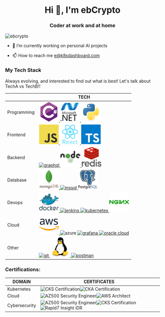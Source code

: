 <h1 align="center">Hi 👋, I'm ebCrypto</h1>
<h3 align="center">Coder at work and at home</h3>

<img src="https://komarev.com/ghpvc/?username=ebcrypto&label=Profile%20views&color=0e75b6&style=flat" alt="ebcrypto" /> 

- 🔭 I’m currently working on personal AI projects

- 📫 How to reach me e@k8sdashboard.com

 


### My Tech Stack
Always evolving, and interested to find out what is best! Let's talk about TechA vs TechB!!

| |TECH|
|---|---|
|Programming|<a href="https://www.w3schools.com/cs/" target="_blank" rel="noreferrer"> <img src="https://raw.githubusercontent.com/devicons/devicon/master/icons/csharp/csharp-original.svg" alt="csharp" width="65"  height="65" /> </a> <a href="https://dotnet.microsoft.com/" target="_blank" rel="noreferrer"> <img src="https://raw.githubusercontent.com/devicons/devicon/master/icons/dot-net/dot-net-original-wordmark.svg" alt="dotnet" width="65"  height="65" /> </a><a href="https://www.python.org" target="_blank" rel="noreferrer"> <img src="https://raw.githubusercontent.com/devicons/devicon/master/icons/python/python-original.svg" alt="python" width="65"  height="65" /> </a> |
|Frontend|<a href="https://developer.mozilla.org/en-US/docs/Web/JavaScript" target="_blank" rel="noreferrer"> <img src="https://raw.githubusercontent.com/devicons/devicon/master/icons/javascript/javascript-original.svg" alt="javascript" width="65"  height="65" /> </a> <a href="https://reactjs.org/" target="_blank" rel="noreferrer"> <img src="https://raw.githubusercontent.com/devicons/devicon/master/icons/react/react-original-wordmark.svg" alt="react" width="65"  height="65" /> </a><a href="https://www.typescriptlang.org/" target="_blank" rel="noreferrer"> <img src="https://raw.githubusercontent.com/devicons/devicon/master/icons/typescript/typescript-original.svg" alt="typescript" width="65"  height="65" /> </a>|
|Backend| <a href="https://graphql.org" target="_blank" rel="noreferrer"> <img src="https://www.vectorlogo.zone/logos/graphql/graphql-icon.svg" alt="graphql" width="65"  height="65" /> </a>  <a href="https://nodejs.org" target="_blank" rel="noreferrer"> <img src="https://raw.githubusercontent.com/devicons/devicon/master/icons/nodejs/nodejs-original-wordmark.svg" alt="nodejs" width="65"  height="65" /><a href="https://redis.io" target="_blank" rel="noreferrer"> <img src="https://raw.githubusercontent.com/devicons/devicon/master/icons/redis/redis-original-wordmark.svg" alt="redis" width="65"  height="65" /> </a> </a>|
|Database|<a href="https://www.mongodb.com/" target="_blank" rel="noreferrer"> <img src="https://raw.githubusercontent.com/devicons/devicon/master/icons/mongodb/mongodb-original-wordmark.svg" alt="mongodb" width="65"  height="65" /> </a> <a href="https://www.microsoft.com/en-us/sql-server" target="_blank" rel="noreferrer"> <img src="https://www.svgrepo.com/show/303229/microsoft-sql-server-logo.svg" alt="mssql" width="65"  height="65" /> </a>  <a href="https://www.postgresql.org" target="_blank" rel="noreferrer"> <img src="https://raw.githubusercontent.com/devicons/devicon/master/icons/postgresql/postgresql-original-wordmark.svg" alt="postgresql" width="65"  height="65" /> </a>  |
|Devops|<a href="https://www.docker.com/" target="_blank" rel="noreferrer"> <img src="https://raw.githubusercontent.com/devicons/devicon/master/icons/docker/docker-original-wordmark.svg" alt="docker" width="65"  height="65" /> </a><a href="https://www.jenkins.io" target="_blank" rel="noreferrer"> <img src="https://www.vectorlogo.zone/logos/jenkins/jenkins-icon.svg" alt="jenkins" width="65"  height="65" /> </a>  <a href="https://kubernetes.io" target="_blank" rel="noreferrer"> <img src="https://www.vectorlogo.zone/logos/kubernetes/kubernetes-icon.svg" alt="kubernetes" width="65"  height="65" /> </a> <a href="https://www.nginx.com" target="_blank" rel="noreferrer"> <img src="https://raw.githubusercontent.com/devicons/devicon/master/icons/nginx/nginx-original.svg" alt="nginx" width="65"  height="65" /> </a>|
|Cloud|<a href="https://aws.amazon.com" target="_blank" rel="noreferrer"> <img src="https://raw.githubusercontent.com/devicons/devicon/master/icons/amazonwebservices/amazonwebservices-original-wordmark.svg" alt="aws" width="65"  height="65" /> </a> <a href="https://azure.microsoft.com/en-in/" target="_blank" rel="noreferrer"> </a> <img src="https://www.vectorlogo.zone/logos/microsoft_azure/microsoft_azure-icon.svg" alt="azure" width="65"  height="65" /> </a><a href="https://grafana.com" target="_blank" rel="noreferrer"> <img src="https://www.vectorlogo.zone/logos/grafana/grafana-icon.svg" alt="grafana" width="65"  height="65" /> </a></a><a href="https://cloud.oracle.com" target="_blank" rel="noreferrer"> <img src="https://www.vectorlogo.zone/logos/oracle/oracle-icon.svg" alt="oracle cloud" width="65"  height="65" /> </a>|
|Other| <a href="https://git-scm.com/" target="_blank" rel="noreferrer"> <img src="https://www.vectorlogo.zone/logos/git-scm/git-scm-icon.svg" alt="git" width="65"  height="65" /> </a>  <a href="https://www.linux.org/" target="_blank" rel="noreferrer"> <img src="https://raw.githubusercontent.com/devicons/devicon/master/icons/linux/linux-original.svg" alt="linux" width="65"  height="65" /> </a><a href="https://postman.com" target="_blank" rel="noreferrer"> <img src="https://www.vectorlogo.zone/logos/getpostman/getpostman-icon.svg" alt="postman" width="65"  height="65" /> </a> |

 
### Certifications:
|DOMAIN|CERTIFICATES|
|---|---|
|Kubernetes|<img src="https://training.linuxfoundation.org/wp-content/uploads/2020/07/kubernetes-security-specialist-logo-300x285.png" alt="CKS Certification" width="85" height="85"><img src="https://training.linuxfoundation.org/wp-content/uploads/2019/03/logo_cka_whitetext-300x293.png" alt="CKA Certification" width="85" height="85">|
|Cloud|<img src="https://images.credly.com/images/1ad16b6f-2c71-4a2e-ae74-ec69c4766039/azure-security-engineer-associate600x600.png" alt="AZ500 Security Engineer" width="85" height="85"><img src="https://images.credly.com/size/680x680/images/0e284c3f-5164-4b21-8660-0d84737941bc/image.png" alt="AWS Architect"  width="85" height="85"> |
|Cybersecurity|<img src="https://images.credly.com/images/1ad16b6f-2c71-4a2e-ae74-ec69c4766039/azure-security-engineer-associate600x600.png" alt="AZ500 Security Engineer" width="85" height="85"><img src="https://training.linuxfoundation.org/wp-content/uploads/2020/07/kubernetes-security-specialist-logo-300x285.png" alt="CKS Certification" width="85" height="85"><img src="https://images.credly.com/size/680x680/images/9940b47f-74c6-4150-ad09-cf86d089de11/InsightIDR_Specialist.png" alt="Rapid7 Insight iDR"  width="85" height="85"> |

 
